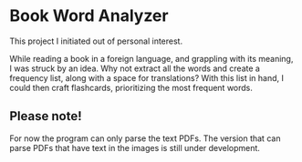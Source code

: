 # Book Word Analyzer

This project I initiated out of personal interest.

While reading a book in a foreign language, and grappling with its meaning, I was struck by an idea.
Why not extract all the words and create a frequency list, along with a space for translations?
With this list in hand, I could then craft flashcards, prioritizing the most frequent words.

## Please note!

For now the program can only parse the text PDFs.
The version that can parse PDFs that have text in the images is still under development.

